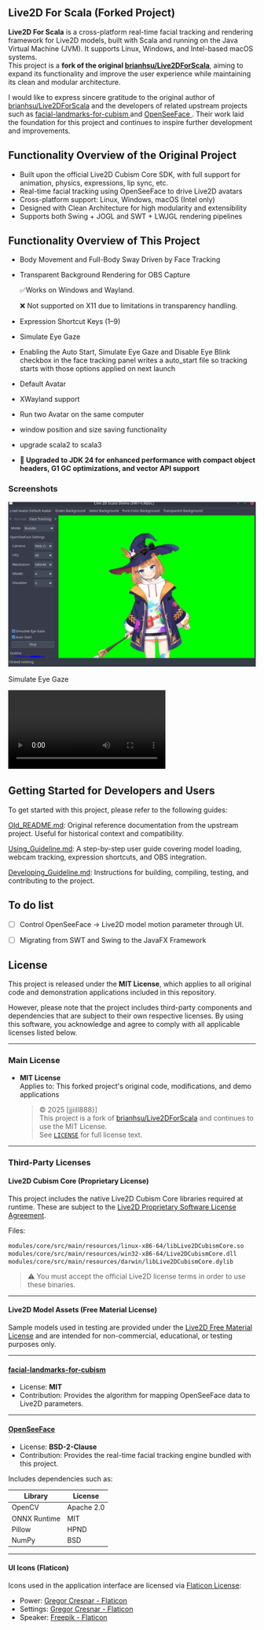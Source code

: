 ## Live2D For Scala (Forked Project)


**Live2D For Scala** is a cross-platform real-time facial tracking and rendering framework for Live2D models, built with Scala and running on the Java Virtual Machine (JVM). It supports Linux, Windows, and Intel-based macOS systems.  
This project is a **fork of the original [brianhsu/Live2DForScala](https://github.com/brianhsu/Live2DForScala)**, aiming to expand its functionality and improve the user experience while maintaining its clean and modular architecture.

I would like to express sincere gratitude to the original author of [brianhsu/Live2DForScala](https://github.com/brianhsu/Live2DForScala) and the developers of related upstream projects such as [facial-landmarks-for-cubism ](https://github.com/adrianiainlam/facial-landmarks-for-cubism)and [OpenSeeFace ](https://github.com/emilianavt/OpenSeeFace). Their work laid the foundation for this project and continues to inspire further development and improvements.

## Functionality Overview of the Original Project

- Built upon the official Live2D Cubism Core SDK, with full support for animation, physics, expressions, lip sync, etc.
- Real-time facial tracking using OpenSeeFace to drive Live2D avatars
- Cross-platform support: Linux, Windows, macOS (Intel only)
- Designed with Clean Architecture for high modularity and extensibility
- Supports both Swing + JOGL and SWT + LWJGL rendering pipelines

## Functionality Overview of This Project

- Body Movement and Full-Body Sway Driven by Face Tracking
- Transparent Background Rendering for OBS Capture

  ✅Works on Windows and Wayland.
  
  ❌ Not supported on X11 due to limitations in transparency handling.
- Expression Shortcut Keys (1–9)
- Simulate Eye Gaze
- Enabling the Auto Start, Simulate Eye Gaze and Disable Eye Blink checkbox in the face tracking panel writes a auto_start file so tracking starts with those options applied on next launch
- Default Avatar
- XWayland support
- Run two Avatar on the same computer
- window position and size saving functionality
- upgrade scala2 to scala3
- **🚀 Upgraded to JDK 24 for enhanced performance with compact object headers, G1 GC optimizations, and vector API support**

###  Screenshots

![Alt Text](doc/images/overview.png)

Simulate Eye Gaze

<video src="https://github.com/user-attachments/assets/0218a09a-a412-48b9-885e-a35aeba2a373" 
width="320" controls></video>

## Getting Started for Developers and Users

To get started with this project, please refer to the following guides:

[Old_README.md](Old_README.md): Original reference documentation from the upstream project. Useful for historical context and compatibility.

[Using_Guideline.md](Using_Guideline.md):
A step-by-step user guide covering model loading, webcam tracking, expression shortcuts, and OBS integration.

[Developing_Guideline.md](Developing_Guideline.md): Instructions for building, compiling, testing, and contributing to the project.

## To do list
  - [ ] Control OpenSeeFace -> Live2D model motion parameter through UI.
  - [ ] Migrating from SWT and Swing to the JavaFX Framework


## License
This project is released under the **MIT License**, which applies to all original code and demonstration applications included in this repository.

However, please note that the project includes third-party components and dependencies that are subject to their own respective licenses. By using this software, you acknowledge and agree to comply with all applicable licenses listed below.

---

###  Main License

- **MIT License**  
  Applies to: This forked project's original code, modifications, and demo applications  
  > © 2025 [jjiill888}]  
  > This project is a fork of [brianhsu/Live2DForScala](https://github.com/brianhsu/Live2DForScala) and continues to use the MIT License.  
  > See [`LICENSE`](LICENSE) for full license text.

---

###  Third-Party Licenses

####  Live2D Cubism Core (Proprietary License)

This project includes the native Live2D Cubism Core libraries required at runtime. These are subject to the [Live2D Proprietary Software License Agreement](https://www.live2d.com/eula/live2d-proprietary-software-license-agreement_en.html).

Files:
```
modules/core/src/main/resources/linux-x86-64/libLive2DCubismCore.so
modules/core/src/main/resources/win32-x86-64/Live2DCubismCore.dll
modules/core/src/main/resources/darwin/libLive2DCubismCore.dylib
```

> ⚠ You must accept the official Live2D license terms in order to use these binaries.

---

####  Live2D Model Assets (Free Material License)

Sample models used in testing are provided under the [Live2D Free Material License](https://www.live2d.com/eula/live2d-free-material-license-agreement_en.html) and are intended for non-commercial, educational, or testing purposes only.

---

####  [facial-landmarks-for-cubism](https://github.com/adrianiainlam/facial-landmarks-for-cubism)

- License: **MIT**
- Contribution: Provides the algorithm for mapping OpenSeeFace data to Live2D parameters.

---

####  [OpenSeeFace](https://github.com/emilianavt/OpenSeeFace)

- License: **BSD-2-Clause**
- Contribution: Provides the real-time facial tracking engine bundled with this project.

Includes dependencies such as:

| Library     | License       |
|-------------|---------------|
| OpenCV      | Apache 2.0    |
| ONNX Runtime| MIT           |
| Pillow      | HPND          |
| NumPy       | BSD           |

---

####  UI Icons (Flaticon)

Icons used in the application interface are licensed via [Flaticon License](https://www.freepikcompany.com/legal#nav-flaticon):

- Power: [Gregor Cresnar - Flaticon](https://www.flaticon.com/free-icons/power)
- Settings: [Gregor Cresnar - Flaticon](https://www.flaticon.com/free-icons/settings)
- Speaker: [Freepik - Flaticon](https://www.flaticon.com/free-icons/speaker)
